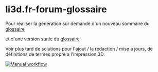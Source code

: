 # li3d.fr-forum-glossaire

Pour réaliser la generation sur demande d'un nouveau sommaire du [glossaire](https://www.lesimprimantes3d.fr/forum/topic/45754-glossaire-de-limpression-3d/) 

et d'une version static du [glossaire](https://www.lesimprimantes3d.fr/forum/topic/45754-glossaire-de-limpression-3d/) 

Voir plus tard de solutions pour l'ajout / la rédaction / mise a jours, de définitions de termes propre a l'impression 3D.

[![Manual workflow](https://github.com/PPAC37/li3d.fr-forum-glossaire/actions/workflows/manual.yml/badge.svg?branch=main)](https://github.com/PPAC37/li3d.fr-forum-glossaire/actions/workflows/manual.yml)
